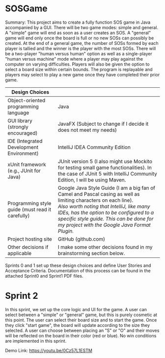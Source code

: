 # SOSGame

Summary:
This project aims to create a fully function SOS game in Java accompanied by a GUI. There will be two game modes: simple and general. A "simple" game will end as soon as a user creates an SOS. A "general" game will end only once the board is full or no new SOSs can possibly be created. At the end of a general game, the number of SOSs formed by each player is tallied and the winner is the player with the most SOSs. There will be a two-player "human versus human" option as well as a single-player "human versus machine" mode where a player may play against the computer on varying difficulties. Players will also be given the option to select a board size within certain bounds. The program is replayable and players may select to play a new game once they have completed their prior game.

|Design Choices| |
|--------------------------------------|------|
| Object-oriented programming language | Java |
| GUI library (strongly encouraged)    | JavaFX (Subject to change if I decide it does not meet my needs) |
| IDE (Integrated Development Environment) | IntelliJ IDEA Community Edition |
| xUnit framework (e.g., JUnit for Java) | JUnit version 5 (I also might use Mockito for testing small game functionalities). In the case of JUnit 5 with IntelliJ Community Edition, I will be using Maven. |
| Programming style guide (must read it carefully) | Google Java Style Guide (I am a big fan of Camel and Pascal casing as well as limiting characters on each line). <br> *Also worth noting that IntelliJ, like many IDEs, has the option to be configured to a specific style guide. This can be done for my project with the Google Java Format Plugin.* |
| Project hosting site | GitHub (github.com) |
| Other decisions if applicable | I make some other decisions found in my brainstorming section below. |

Sprints 0 and 1 set up these design choices and define User Stories and Acceptance Criteria. Documentation of this process can be found in the attached Sprint0 and Sprint1 PDF files.

# Sprint 2
In this sprint, we set up the core logic and UI for the game. A user can select between a "simple" or "general" game, but this is purely cosmetic at this point. The user can select their board size and to start the game. Once they click "start game", the board will update according to the size they selected. A user can choose between placing an "S" or "O" and their moves will be reflected on the board in their color (red or blue). No win conditions are implemented in this sprint.

Demo Link: https://youtu.be/0Cz57L1ESTM
